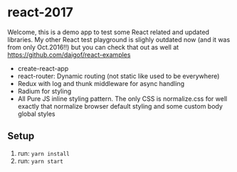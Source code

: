 # react-2017
Welcome, this is a demo app to test some React related and updated libraries. My other React test playground is slighly outdated now (and it was from only Oct.2016!!) but you can check that out as well at https://github.com/daigof/react-examples

* create-react-app
* react-router: Dynamic routing (not static like used to be everywhere)
* Redux with log and thunk middleware for async handling
* Radium for styling
* All Pure JS inline styling pattern. The only CSS is normalize.css for well exactly that normalize browser default styling and some custom body global styles


## Setup
1. run: `yarn install`
2. run: `yarn start`
